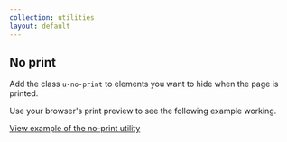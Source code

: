 ```yaml
---
collection: utilities
layout: default
---
```


## No print

Add the class `u-no-print` to elements you want to hide when the page is printed.

Use your browser's print preview to see the following example working.

<a href="/examples/utilities/no-print"
  class="js-example">
View example of the no-print utility
</a>
